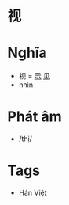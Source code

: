# 视

# Nghĩa
* 视 = [示](示.md) [见](见.md)
* nhìn

# Phát âm
* /thị/

# Tags
* Hán Việt

<script>window.HANZI_FIELD='视';</script>
